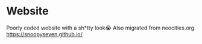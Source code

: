 # Website
Poorly coded website with a sh*tty look😭
Also migrated from neocities.org.
https://snoopyseven.github.io/
